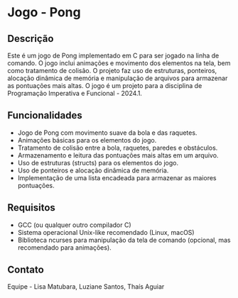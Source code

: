 # Jogo - Pong

## Descrição

Este é um jogo de Pong implementado em C para ser jogado na linha de comando. O jogo inclui animações e movimento dos elementos na tela, bem como tratamento de colisão. O projeto faz uso de estruturas, ponteiros, alocação dinâmica de memória e manipulação de arquivos para armazenar as pontuações mais altas.
O jogo é um projeto para a disciplina de Programação Imperativa e Funcional - 2024.1.


## Funcionalidades

- Jogo de Pong com movimento suave da bola e das raquetes.
- Animações básicas para os elementos do jogo.
- Tratamento de colisão entre a bola, raquetes, paredes e obstáculos.
- Armazenamento e leitura das pontuações mais altas em um arquivo.
- Uso de estruturas (structs) para os elementos do jogo.
- Uso de ponteiros e alocação dinâmica de memória.
- Implementação de uma lista encadeada para armazenar as maiores pontuações.

## Requisitos

- GCC (ou qualquer outro compilador C)
- Sistema operacional Unix-like recomendado (Linux, macOS)
- Biblioteca ncurses para manipulação da tela de comando (opcional, mas recomendado para animações).


## Contato

Equipe - Lisa Matubara, Luziane Santos, Thaís Aguiar
